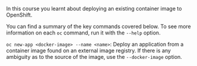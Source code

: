 In this course you learnt about deploying an existing  container image to OpenShift.

You can find a summary of the key commands covered below. To see more information on each ``oc`` command, run it with the ``--help`` option.

``oc new-app <docker-image> --name <name>``: Deploy an application from a container image found on an external image registry. If there is any ambiguity as to the source of the image, use the ``--docker-image`` option.

